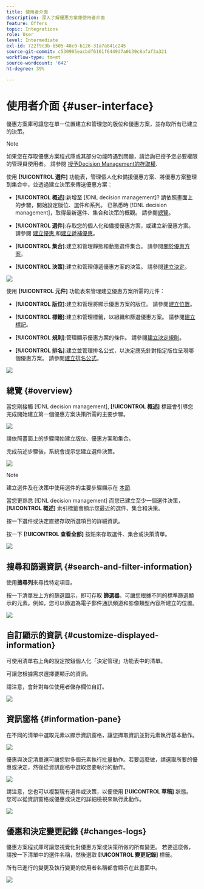 ```yaml
---
title: 使用者介面
description: 深入了解優惠方案庫使用者介面
feature: Offers
topic: Integrations
role: User
level: Intermediate
exl-id: 722f9c3b-b505-48c0-b126-31a7a841c245
source-git-commit: c530905eacbdf6161f6449d7a0b39c8afaf3a321
workflow-type: tm+mt
source-wordcount: '642'
ht-degree: 39%

---
```


# 使用者介面 {#user-interface}

優惠方案庫可讓您在單一位置建立和管理您的版位和優惠方案，並存取所有已建立的決策。

>[!NOTE]
>
>如果您在存取優惠方案程式庫或其部分功能時遇到問題，請洽詢已授予您必要權限的管理員使用者。 請參閱 [授予Decision Management的存取權](starting-offer-decisioning.md#granting-acess-to-decision-management).

使用  **[!UICONTROL 選件]** 功能表，管理個人化和備援優惠方案、將優惠方案整理到集合中，並透過建立決策來傳送優惠方案：

* **[!UICONTROL 概述]**:新增至 [!DNL decision management]? 請依照畫面上的步驟，開始設定版位、選件和系列。 已熟悉時 [!DNL decision management]，取得最新選件、集合和決策的概觀。 請參閱[總覽](#overview)。

* **[!UICONTROL 選件]**:存取您的個人化和備援優惠方案，或建立新優惠方案。 請參閱 [建立優惠 ](../offer-library/creating-personalized-offers.md)和[建立遞補優惠](../offer-library/creating-fallback-offers.md)。

* **[!UICONTROL 集合]**:建立和管理靜態和動態選件集合。 請參閱[關於優惠方案](../offer-library/creating-collections.md)。

* **[!UICONTROL 決策]**:建立和管理傳遞優惠方案的決策。 請參閱[建立決定](../offer-activities/create-offer-activities.md)。

![](../assets/offers_menu.png)

使用  **[!UICONTROL 元件]** 功能表來管理建立優惠方案所需的元件：

* **[!UICONTROL 版位]**:建立和管理將顯示優惠方案的版位。 請參閱[建立位置](../offer-library/creating-placements.md)。

* **[!UICONTROL 標籤]**:建立和管理標籤，以組織和篩選優惠方案。 請參閱[建立標記](../offer-library/creating-tags.md)。

* **[!UICONTROL 規則]**:管理顯示優惠方案的條件。 請參閱[建立決定規則](../offer-library/creating-decision-rules.md)。

* **[!UICONTROL 排名]**:建立並管理排名公式，以決定應先針對指定版位呈現哪個優惠方案。 請參閱[建立排名公式](../ranking/create-ranking-formulas.md)。

![](../assets/offer_activities.png)

## 總覽 {#overview}

當您剛接觸 [!DNL decision management], **[!UICONTROL 概述]** 標籤會引導您完成開始建立第一個優惠方案決策所需的主要步驟。

![](../assets/overview_onboarding.png)

請依照畫面上的步驟開始建立版位、優惠方案和集合。

完成前述步驟後，系統會提示您建立選件決策。

![](../assets/overview_collection-created.png)

>[!NOTE]
>
>建立選件及在決策中使用選件的主要步驟顯示在 [本節](../offer-library/key-steps.md).

當您更熟悉 [!DNL decision management] 而您已建立至少一個選件決策， **[!UICONTROL 概述]** 索引標籤會顯示您最近的選件、集合和決策。

按一下選件或決定直接存取所選項目的詳細資訊。

按一下 **[!UICONTROL 查看全部]** 按鈕來存取選件、集合或決策清單。

![](../assets/overview_view-all.png)

## 搜尋和篩選資訊 {#search-and-filter-information}

使用&#x200B;**搜尋列**&#x200B;來尋找特定項目。

按一下清單左上方的篩選圖示，即可存取 **篩選器**。可讓您根據不同的標準篩選顯示的元素。例如，您可以篩選為電子郵件通訊頻道和影像類型內容所建立的位置。

![](../assets/filters.png)

## 自訂顯示的資訊 {#customize-displayed-information}

可使用清單右上角的設定按鈕個人化「決定管理」功能表中的清單。

可讓您根據需求選擇要顯示的資訊。

請注意，會針對每位使用者儲存欄位自訂。

![](../assets/columns.png)

## 資訊窗格 {#information-pane}

在不同的清單中選取元素以顯示資訊窗格，讓您擷取資訊並對元素執行基本動作。

![](../assets/information-pane.png)

優惠與決定清單還可讓您對多個元素執行批量動作。若要這麼做，請選取所要的優惠或決定，然後從資訊窗格中選取您要執行的動作。

![](../assets/bulk-actions.png)

請注意，您也可以複製現有選件或決策，以便使用 **[!UICONTROL 草稿]** 狀態。 您可以從資訊窗格或優惠或決定的詳細檢視來執行此動作。

![](../assets/duplicate-offer.png)

## 優惠和決定變更記錄 {#changes-logs}

優惠方案程式庫可讓您視覺化對優惠方案或決策所做的所有變更。 若要這麼做，請按一下清單中的選件名稱，然後選取 **[!UICONTROL 變更記錄]** 標籤。

所有已進行的變更及執行變更的使用者名稱都會顯示在此畫面中。

![](../assets/change-logs.png)
